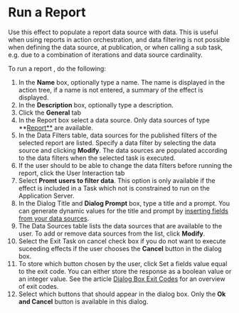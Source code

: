 # Run a Report

Use this effect to populate a report data source with data. This is useful when using reports in action orchestration, and data filtering is not possible when defining the data source, at publication, or when calling a sub task, e.g. due to a combination of iterations and data source cardinality.

To run a report , do the following:

1.  In the **Name** box, optionally type a name. The name is displayed in the action tree, if a name is not entered, a summary of the effect is displayed.
2.  In the **Description** box, optionally type a description.
3.  Click the **General** tab
4.  In the Report box select a data source. Only data sources of type **[Report**](../../../../../../users/analyze-report-and-discover/report/index.md) are available.
5.  In the Data Filters table, data sources for the published filters of the selected report are listed. Specify a data filter by selecting the data source and clicking **Modify**. The data sources are populated according to the data filters when the selected task is executed.
6.  If the user should to be able to change the data filters before running the report, click the User Interaction tab
7.  Select **Promt users to filter data**. This option is only available if the effect is included in a Task which not is constrained to run on the Application Server.
8.  In the Dialog Title and **Dialog Prompt** box, type a title and a prompt. You can generate dynamic values for the title and prompt by [inserting fields from your data sources](../generate-dynamic-values-for-text-fields.md "Generate Dynamic Values for Text Fields").
9.  The Data Sources table lists the data sources that are available to the user. To add or remove data sources from the list, click **Modify**.
10.  Select the Exit Task on cancel check box if you do not want to execute suceeding effects if the user chooses the **Cancel** button in the dialog box.
11.  To store which button chosen by the user, click Set a fields value equal to the exit code. You can either store the response as a boolean value or an integer value. See the article [Dialog Box Exit Codes](../../../../../dialog-box-exit-codes.md "Dialog Box Exit Codes") for an overview of exit codes.
12.  Select which buttons that should appear in the dialog box. Only the **Ok and Cancel** button is available in this dialog.